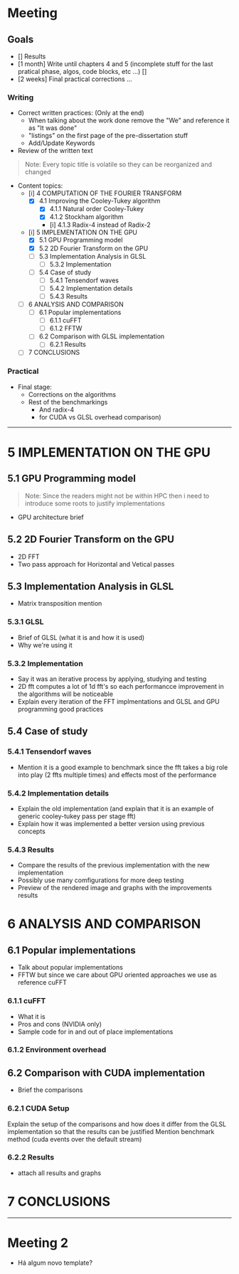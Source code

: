 # Meeting

<!-- Duvidas -->
<!--
-->

<!-- Notes -->
<!--
Datas de entrega:
- 2X Out
- 31 Dec

Reduzir info em 5.1
- Informaçao relevante:
    - GPU tem uma arquitetura SIMT (que se baseia numa arquitetura SIMD mas mais especifica) [TALVEZ NAO SEJA RELEVANTE, OU RESUMIR EM MENOS DE UMA FRASE]
    - Por isso os GPUs trabalham nos dados de maneira diferente e isso deve ter-se em conta ao programalo
    - GPUs modernos agora sao GPGPUs

[i] Prioridade resultados praticos (only missing benchmarks in tensendorf waves)
[i] Resultados CUDA (Substituir surface para outros impls dps da reuniao)
[x] Resultados Stockham Radix-4
-->

<!--

-->
## Goals

- [] Results
- [1 month] Write until chapters 4 and 5 (incomplete stuff for the last pratical phase, algos, code blocks, etc ...) []
- [2 weeks] Final practical corrections ...

### Writing

- Correct written practices: (Only at the end)
    - When talking about the work done remove the "We" and reference it as "It was done"
    - "listings" on the first page of the pre-dissertation stuff
    - Add/Update Keywords
- Review of the written text

<!--
x - Done
i - incomplete, because needs something from the final pratical phase
-->

> Note: Every topic title is volatile so they can be reorganized and changed

- Content topics:
    - [i] 4 COMPUTATION OF THE FOURIER TRANSFORM
        - [x] 4.1 Improving the Cooley-Tukey algorithm
            - [x] 4.1.1 Natural order Cooley-Tukey
            - [x] 4.1.2 Stockham algorithm
            - [i] 4.1.3 Radix-4 instead of Radix-2
    - [i] 5 IMPLEMENTATION ON THE GPU 
        - [x] 5.1 GPU Programming model 
        - [x] 5.2 2D Fourier Transform on the GPU
        - [ ] 5.3 Implementation Analysis in GLSL
            <!-- - [ ] 5.3.1 GLSL  -->
            - [ ] 5.3.2 Implementation
        - [ ] 5.4 Case of study
            - [ ] 5.4.1 Tensendorf waves
            - [ ] 5.4.2 Implementation details
            - [ ] 5.4.3 Results
    - [ ] 6 ANALYSIS AND COMPARISON
        - [ ] 6.1 Popular implementations
            - [ ] 6.1.1 cuFFT
            - [ ] 6.1.2 FFTW
        - [ ] 6.2 Comparison with GLSL implementation
            - [ ] 6.2.1 Results
    - [ ] 7 CONCLUSIONS

### Practical

- Final stage:
    - Corrections on the algorithms
    <!-- - OpenCL impl -->
    - Rest of the benchmarkings
        - And radix-4
        - for CUDA vs GLSL overhead comparison)

___
<!--
# 4 COMPUTATION OF THE FOURIER TRANSFORM
## 4.1 Improving the Cooley-Tukey algorithm
### 4.1.1 Natural order Cooley-Tukey
### 4.1.2 Stockham algorithm
### 4.1.3 Radix-4 instead of Radix-2
- Brief introduction to multiple factorizations
- Theres pros and cons to higher radix factorizations
- Mention there can be mix-radix implementations and that radix4 can be combined with radix2 easily to allow
to compute the same sizes
- Explain with dragonfly the main difference between stockham radix-2 and 4
- 
-->

# 5 IMPLEMENTATION ON THE GPU <!-- (or) GLSL, both titles apply -->
<!-- FIXME: Maybe change this title to GPU architecture -->
<!-- Programming model information will be mentioned in the implementation details in GLSL -->
## 5.1 GPU Programming model 
> Note: Since the readers might not be within HPC then i
need to introduce some roots to justify implementations

- GPU architecture brief
<!-- - GPU programming model brief -->

## 5.2 2D Fourier Transform on the GPU
- 2D FFT
- Two pass approach for Horizontal and Vetical passes
<!-- - Memory layout -->

## 5.3 Implementation Analysis in GLSL
- Matrix transposition mention

### 5.3.1 GLSL

- Brief of GLSL (what it is and how it is used)
- Why we're using it

### 5.3.2 Implementation

- Say it was an iterative process by applying, studying and testing
- 2D fft computes a lot of 1d fft's so each performancce improvement in the algorithms will be noticeable
- Explain every iteration of the FFT implmentations and GLSL and GPU programming good practices

<!--
#### Cooley-Tukey
- most naive implementation
- Mention to use GLSL bitreverse instead of manual
- pass per stage
    - The way it is dispatched and why it is made that way
- Updating to all stages in a single pass
    - One problem of this is the synchronization between threads

#### Radix-2 Stockam
- Why there are benefits on using stockham on the GPU
    - No bit reversal step

#### Radix-4 Stockam
- How the size of the kernel is affected by this and the performance acquired
- How there are less synchronization
- Why not higher radices? Cons of size constraints and portability to more GPUs
- Performance of higher radices depends on the hardware



-->

<!--
Say:
- In this thesis we provide a set of experiments that effectively study key components in the implementation of FFT's that
matter and impact the performance
-->


## 5.4 Case of study
### 5.4.1 Tensendorf waves
- Mention it is a good example to benchmark since the fft takes a big role into play (2 ffts multiple times) and effects most of the performance

### 5.4.2 Implementation details
- Explain the old implementation (and explain that it is an example of generic cooley-tukey pass per stage fft)
- Explain how it was implemented a better version using previous concepts

### 5.4.3 Results
- Compare the results of the previous implementation with the new implementation
- Possibly use many comfigurations for more deep testing
- Preview of the rendered image and graphs with the improvements results

<!-- #### Setup
- Implementation setup
    - Using Nau3D engine with 2 passes and 2 pingpong image buffers
- What application it was tested
    - The input image was sampled as a texture
    - 2D simple Forward FFt and Inverse FFT display mipmapped -->

# 6 ANALYSIS AND COMPARISON
## 6.1 Popular implementations
- Talk about popular implementations
- FFTW but since we care about GPU oriented approaches we use as reference cuFFT

### 6.1.1 cuFFT
- What it is
- Pros and cons (NVIDIA only)
- Sample code for in and out of place implementations

### 6.1.2 Environment overhead

## 6.2 Comparison with CUDA implementation
- Brief the comparisons

### 6.2.1 CUDA Setup
Explain the setup of the comparisons and how does it differ from the GLSL implementation so that the results can be justified
Mention benchmark method (cuda events over the default stream)

### 6.2.2 Results
- attach all results and graphs

# 7 CONCLUSIONS


___
# Meeting 2

<!-- Duvidas -->
- Há algum novo template?